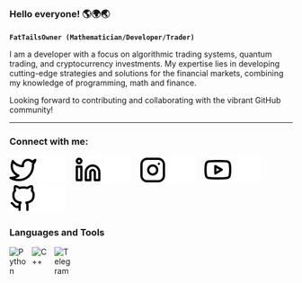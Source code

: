 ### Hello everyone! 🌎🌍🌏

**`FatTailsOwner (Mathematician/Developer/Trader)`**

I am a developer with a focus on algorithmic trading systems, quantum trading, and cryptocurrency investments. My expertise lies in developing cutting-edge strategies and solutions for the financial markets, combining my knowledge of programming, math and finance. 

Looking forward to contributing and collaborating with the vibrant GitHub community!

---

### Connect with me:

[![website](./img/twitter-light.svg)](https://twitter.com/tim72348546#gh-light-mode-only)
[![website](./img/twitter-dark.svg)](https://twitter.com/tim72348546#gh-dark-mode-only)
&nbsp;&nbsp;
[![website](./img/linkedin-light.svg)](https://www.linkedin.com/in/timofei-piskarev-97a750286#gh-light-mode-only)
[![website](./img/linkedin-dark.svg)](https://www.linkedin.com/in/timofei-piskarev-97a750286#gh-dark-mode-only)
&nbsp;&nbsp;
[![website](./img/instagram-light.svg)](https://www.instagram.com/saggerhahah#gh-light-mode-only)
[![website](./img/instagram-dark.svg)](https://www.instagram.com/saggerhahah#gh-dark-mode-only)
&nbsp;&nbsp;
[![website](./img/youtube-light.svg)](https://www.youtube.com/@timeth7799#gh-light-mode-only)
[![website](./img/youtube-dark.svg)](https://www.youtube.com/@timeth7799#gh-dark-mode-only)
&nbsp;&nbsp;
[![website](./img/github-light.svg)](https://github.com/tapiskarev#gh-light-mode-only)
[![website](./img/github-dark.svg)](https://github.com/tapiskarev#gh-dark-mode-only)

### Languages and Tools

<img align="left" alt="Python" width="30px" style="padding-right:10px;" src="https://cdn.jsdelivr.net/gh/devicons/devicon/icons/python/python-plain.svg" />
<img align="left" alt="C++" width="30px" style="padding-right:10px;" src="https://cdn.jsdelivr.net/gh/devicons/devicon/icons/cplusplus/cplusplus-line.svg" />
<img align="left" alt="Telegram" width="30px" style="padding-right:10px;" src="https://upload.wikimedia.org/wikipedia/commons/8/82/Telegram_logo.svg" />

<br />

#
